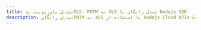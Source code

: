 ---title: تبدیل پاورپوینت بهXLS، POTM به XLS مبدل رایگان یا Nodejs SDKdescription: تبدیل رایگانPOTM به XLS با استفاده از Nodejs Cloud APIs & SDK. همچنین اسناد Microsoft PowerPoint را در Cloud ایجاد، ویرایش و رندر کنید.---